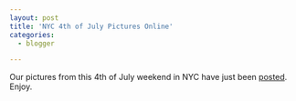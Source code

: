 ```yaml
---
layout: post
title: 'NYC 4th of July Pictures Online'
categories:
  - blogger

---
```


Our pictures from this 4th of July weekend in NYC have just been <a href="gallery.aspx">posted</a>.  Enjoy.<br /><br />
